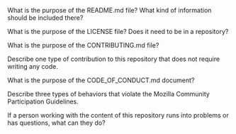 
What is the purpose of the README.md file? What kind of information should be included there?


What is the purpose of the LICENSE file? Does it need to be in a repository?


What is the purpose of the CONTRIBUTING.md file?


Describe one type of contribution to this repository that does not require writing any code.


What is the purpose of the CODE_OF_CONDUCT.md document?


Describe three types of behaviors that violate the Mozilla Community Participation Guidelines.


If a person working with the content of this repository runs into problems or has questions, what can they do?

